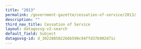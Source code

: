 ```yaml
---
title: "2013"
permalink: /government-gazette/cessation-of-service/2013/
description: ""
third_nav_title: Cessation of Service
layout: datagovsg-v2-search
default_field: Subject
datagovsg-id: d_3022885022b6b590c94ffd37b902d71c
---
```


